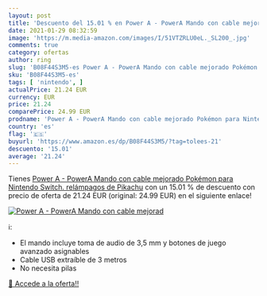 ```yaml
---
layout: post
title: 'Descuento del 15.01 % en Power A - PowerA Mando con cable mejorad'
date: 2021-01-29 08:32:59
image: 'https://m.media-amazon.com/images/I/51VTZRLU0eL._SL200_.jpg'
comments: true
category: ofertas
author: ring
slug: 'B08F44S3M5-es Power A - PowerA Mando con cable mejorado Pokémon para...'
sku: 'B08F44S3M5-es'
tags: [ 'nintendo', ]
actualPrice: 21.24 EUR
currency: EUR
price: 21.24
comparePrice: 24.99 EUR
prodname: 'Power A - PowerA Mando con cable mejorado Pokémon para Nintendo Switch. relámpagos de Pikachu'
country: 'es'
flag: '🇪🇸'
buyurl: 'https://www.amazon.es/dp/B08F44S3M5/?tag=tolees-21'
descuento: '15.01'
average: '21.24'
---
```


Tienes [Power A - PowerA Mando con cable mejorado Pokémon para Nintendo Switch. relámpagos de Pikachu](https://www.amazon.es/dp/B08F44S3M5/?tag=tolees-21) con un 15.01 % de descuento con precio de oferta de 21.24 EUR (original: 24.99 EUR) en el siguiente enlace!

[![Power A - PowerA Mando con cable mejorad](https://m.media-amazon.com/images/I/51VTZRLU0eL._SL200_.jpg)](https://www.amazon.es/dp/B08F44S3M5/?tag=tolees-21)

ℹ️:

- El mando incluye toma de audio de 3,5 mm y botones de juego avanzado asignables
- Cable USB extraíble de 3 metros
- No necesita pilas

[🛒 Accede a la oferta!!](https://www.amazon.es/dp/B08F44S3M5/?tag=tolees-21)
